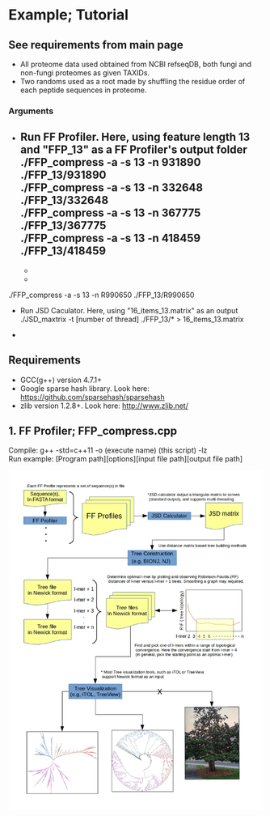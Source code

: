 # Example; Tutorial  

## See requirements from main page  
- All proteome data used obtained from NCBI refseqDB, both fungi and non-fungi proteomes as given TAXIDs.  
- Two randoms used as a root made by shuffling the residue order of each peptide sequences in proteome.    

### Arguments  
* Run FF Profiler. Here, using feature length 13 and "FFP_13" as a FF Profiler's output folder  
./FFP_compress -a -s 13 -n 931890 ./FFP_13/931890  
./FFP_compress -a -s 13 -n 332648 ./FFP_13/332648  
./FFP_compress -a -s 13 -n 367775 ./FFP_13/367775  
./FFP_compress -a -s 13 -n 418459 ./FFP_13/418459  
	-
	-
	-
./FFP_compress -a -s 13 -n R990650 ./FFP_13/R990650  


* Run JSD Caculator. Here, using "16_items_13.matrix" as an output  
./JSD_maxtrix -t [number of thread] ./FFP_13/* > 16_items_13.matrix  


*


## Requirements  
- GCC(g++) version 4.7.1+  
- Google sparse hash library. Look here: https://github.com/sparsehash/sparsehash  
- zlib version 1.2.8+. Look here: http://www.zlib.net/  


## 1. FF Profiler; FFP_compress.cpp
Compile: g++ -std=c++11 -o (execute name) (this script) -lz  
Run example: [Program path][options][input file path][output file path]  



![Workflow](FFP_flowchart3.jpg)
